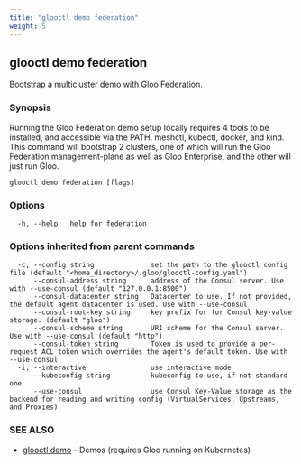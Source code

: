 ```yaml
---
title: "glooctl demo federation"
weight: 5
---
```

## glooctl demo federation

Bootstrap a multicluster demo with Gloo Federation.

### Synopsis

Running the Gloo Federation demo setup locally requires 4 tools to be installed, and accessible via the PATH. meshctl, kubectl, docker, and kind. This command will bootstrap 2 clusters, one of which will run the Gloo Federation management-plane as well as Gloo Enterprise, and the other will just run Gloo.

```
glooctl demo federation [flags]
```

### Options

```
  -h, --help   help for federation
```

### Options inherited from parent commands

```
  -c, --config string              set the path to the glooctl config file (default "<home_directory>/.gloo/glooctl-config.yaml")
      --consul-address string      address of the Consul server. Use with --use-consul (default "127.0.0.1:8500")
      --consul-datacenter string   Datacenter to use. If not provided, the default agent datacenter is used. Use with --use-consul
      --consul-root-key string     key prefix for for Consul key-value storage. (default "gloo")
      --consul-scheme string       URI scheme for the Consul server. Use with --use-consul (default "http")
      --consul-token string        Token is used to provide a per-request ACL token which overrides the agent's default token. Use with --use-consul
  -i, --interactive                use interactive mode
      --kubeconfig string          kubeconfig to use, if not standard one
      --use-consul                 use Consul Key-Value storage as the backend for reading and writing config (VirtualServices, Upstreams, and Proxies)
```

### SEE ALSO

* [glooctl demo](../glooctl_demo)	 - Demos (requires Gloo running on Kubernetes)


